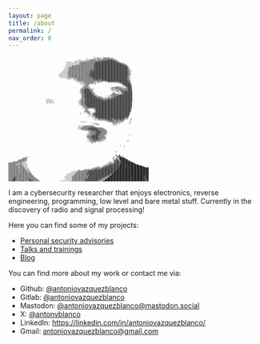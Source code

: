 ```yaml
---
layout: page
title: /about
permalink: /
nav_order: 0
---
```


<pre style="font-size:2px">
                                                                                                                                             ░░░              ░                                                                          
                                                                                                                                 ░           ░░░░░░▒░░▒░░░  ░░▒▒▒▒░▒▒▒▒░░░░░ ░░                                                          
                                                                                                                                  ░░░ ░   ░░░░░ ▒▒░░▒▒▒░▒░░░░▒▒▒▒▒▒▒▒▒▒▒▒▒▒▒▒▒░░░                                                      
                                                                                                                   ░░░░░░      ░░░░░░░░▒▒▒▒▒▒▒▒▒▒░░░▒▒▒▒▒▒▒▒▒▒▒▒▒▒▒▒▓▓▒▓▒▒▓▓▒▒▒▒▒▒░░░                                                  
                                                                                                              ░░░░░░░░░░░░░░░░░░░░▒░▒░▒▒▒▒▒▒▒▒▒▒▒▒▒▒▒▒▒▒▒▒▒▒▓▓▒▓▓▓▓▓▓▓▓▓▓▓▓▓▓▓▓▓▒▒▒▒▒░                                                   
                                                                                               ░░░░░░░ ░░░  ░░░░░░░░░░░░▒▒░▒▒▒▒▒▒▒▒▒▒▒▒▒▒▒▒▒▒▒▒▒▒▓▓▒▓▓▓▓▓▓▓▓▓▓▓▓▓▓▓▓▓▓▓▓▓▓▓▓▓▓▓▓▓▓▓▓▒▒▒▒░                                                
                                                                                                 ░░░░░░░░░░░░░░░░░░░░░▒▒▒▒▒▒▒▒▒▒▒▒▒▒▒▒▒▒▒▒▒▒▒▒▒▓▓▓▓▓▓▓▓▓▓▓▓▓▓▓▓▓▓▓▓▓▓▓▓▓▓▓▓▓▓▓▓▓▓▓▓▓▓▓▓▓▒▒▒▒░░░░                                       
                                                                                              ░  ░░░░░░░░░░░░░░░░░░░░░▒▒▒▒▒▒▒▒▒▒▒▒▒▒▒▒▒▒▒▒▒▒▒▒▒▓▓▓▓▓▓▓▓▓▓▓▓▓▓▓▓▓▓▓▓▓▓▓▓▓▓▓▓▓▓▓▓▓▓▓▓▓▓▓▓▓▓▓▓▒▒▒▒▒▒░ ░                                    
                                                                                               ░░░░░░░░░░░░░░░░░░▒▒▒▒░▒▒▒▒▒▒▒▒▒▒▒▒▒▒▒▒▒▒▒▒▒▒▒▒▓▓▓▓▓▓▓▓▓▓▓▓▓▓▓▓▓▓▓▓▓▓▓▓▓▓▓▓▓▓▓▓▓▓▓▓▓▓▓▓▓▓▓▓▓▓▓▓▓▒▒▒▒▒░                                    
                                                                                               ░░░░░░░░░░▒▒▒▒▒▒▒▒▒▒▒▒▒▒▒▒▒▒▒▒▒▒▒▒▒▒▒▒▒▒▒▒▒▒▒▒▒▓▓▓▓▓▓▓▓▓▓▓▓▓▓▓▓▓▓▓▓▓▓▓▓▓▓▓▓▓▓▓▓▓▓▓▓▓▓▓▓▓▓▓▓▓▓▓▓▓▓▓▓▓▓▒▒░                                  
                                                                                              ░░░░░░░░▒░▒▒▒▒▒▒▒▒▒▒▒▒▒▒▒▒▒▒▒▒▒▒▒▒▒▒▒▒▒▒▒▒▒▒▒▒▒▒▓▓▓▓▓▓▓▓▓▓▓▓▓▓▓▓▓▓▓▓▓▓▓▓▓▓▓▓▓▓▓▓▓▓▓▓▓▓▓▓▓▓▓▓▓▓▓▓▓▓▓▓▓▓▓▒░░                                 
                                                                                              ░░░░░▒▒▒▒▒▒▒▒▒▒▒▒▒▒▒▒▒▒▒▒▒▒▒▒▒▒▒▒▒▒▒▒▒▒▒▒▒▒▒▒▒▒▒▒▓▓▓▓▓▓▓▓▓▓▓▓▓▓▓▓▓▓▓▓▓▓▓▓▓▓▓▓▓▓▓▓▓▓▓▓▓▓▓▓▓▓▓▓▓▓▓▓▓▓▓▓▓▓▓▒▒░                                
                                                                                             ░░░░░░░▒▒▒▒▒▒▒▒▒▒▒▒▒▒▒▒▒▒▒▒▒▒▒▒▒▒▒▒▒▒▒▒▒▒▒▒▒▒▒▒▓▒▒▓▓▓▓▓▓▓▓▓▓▓▓▓▓▓▓▓▓▓▓▓▓▓▓▓▓▓▓▓▓▓▓▓▓▓▓▓▓▓▓▓▓▓▓▓▓▓▓▓▓▓▓▓▓▓▒▒░░                               
                                                                                           ░░░░░░░░░▒▒▒▒▒▒▒▒▒▒▒▒▒▒▒▒▒▒▒▒▒▒▒▒▒▒▒▒▒▒▒▒▒▒▒▒▒▓▒▒▓▒▓▓▓▓▓▓▓▓▓▓▓▓▓▓▓▓▓▓▓▓▓▓▓▓▓▓▓▓▓▓▓▓▓▓▓▓▓▓▓▓▓▓▓▓▓▓▓▓▓▓▓▓▓▓▓▓▒▒▒░░░                             
                                                                                          ░░░░░░░░░▒▒▒▒▒▒▒▒▒▒▒▒▒▒▒▒▒▒▒▒▒▒▒▒▒▒▒▒▒▒▒▒▒▒▒▒▒▓▓▒▒▓▓▓▓▓▓▓▓▓▓▓▓▓▓▓▓▓▓▓▓▓▓▓▓▓▓▓▓▓▓▓▓▓▓▓▓▓▓▓▓▓▓▓▓▓▓▓▓▓▓▓▓▓▓▓▓▓▓▒▒▒░░░░                            
                                                                                        ░░░░░░░░░░░▒▒▒▒▒▒▒▒▒▒▒▒▒▒▒▒▒▒▒▒▒▒▒▒▒▒▒▒▒▒▒▒▒▒▒▒▒▓▓▓▓▓▓▓▓▓▓▓▓▓▓▓▓▓▓▓▓▓▓▓▓▓▓▓▓▓▓▓▓▓▓▓▓▓▓▓▓▓▓▓▓▓▓▓▓▓▓▓▓▓▓▓▓▓▓▓▓▓▓▒▒▒▒░ ░                      
                                                                                      ░░░░░░░░░░░░▒▒▒▒▒▒▒▒▒▒▒▒▒▒▒▒▒▒▒▒▒▒▒▒▒▒▒▒▒▒▒▒▓▒▒▒▒▒▓▓▓▓▓▓▓▓▓▓▓▓▓▓▓▓▓▓▓▓▓▓▓▓▓▓▓▓▓▓▓▓▓▓▓▓▓▓▓▓▓▓▓▓▓▓▓▓▓▓▓▓▓▓▓▓▓▓▓▓▓▓▒▒▒░░                          
                                                                                    ░░░░░░░░░░░░░░▒▒▒▒▒▒▒▒▒▒▒▒▒▒▒▒▒▒▒▒▒▒▒▒▒▒▒▒▒▒▒▒▒▒▒▒▒▓▓▓▓▓▓▓▓▓▓▓▓▓▓▓▓▓▓▓▓▓▓▓▓▓▓▓▓▓▓▓▓▓▓▓▓▓▓▓▓▓▓▓▓▓▓▓▓▓▓▓▓▓▓▓▓▓▓▓▓▓▓▓▒▒▒▒▒░                             
                                                                                   ░░░░░░░░░░░░░░░░▒▒▒▒▒▒▒▒▒▒▒▒▒▒▒▒▒▒▒▒▒▒▒▒▒▒▒▒▒▒▒▒▒▒▓▒▓▓▓▓▓▓▓▓▓▓▓▓▓▓▓▓▓▓▓▓▓▓▓▓▓▓▓▓▓▓▓▓▓▓▓▓▓▓▓▓▓▓▓▓▓▓▓▓▓▓▓▓▓▓▓▓▓▓▓▓▓▓▓▒▒▒▒░                              
                                                                                    ░░░░░░░░░░░░░░░▒▒▒▒▒▒▒▒▒▒▒▒▒▒▒▒▒▒▒▒▒▒▒▒▒▒▒▒▒▒▒▒▒▒▒▒▓▒▓▓▓▓▓▓▓▓▓▓▓▓▓▓▓▓▓▓▓▓▓▓▓▓▓▓▓▓▓▓▓▓▓▓▓▓▓▓▓▓▓▓▓▓▓▓▓▓▓▓▓▓▓▓▓▓▓▓▓▓▓▒▒░░░                          
                                                                                    ░░░░░░░░░░░░░░░░▒▒▒▒▒▒▒▒▒▒▒▒▒▒▒▒▒▒▒▒▒▒▒▒▒▒▒▒▒▒▒▒▒▒▒▓▒▒▓▓▓▓▓▓▓▓▓▓▓▓▓▓▓▓▓▓▓▓▓▓▓▓▓▓▓▓▓▓▓▓▓▓▓▓▓▓▓▓▓▓▓▓▓▓▓▓▓▓▓▓▓▓▓▓▓▓▓▓▒▒▒░░                          
                                                                                       ░░ ░░ ░░░░░▒▒░░░░▒░░▒░░▒▒▒▒▒▒▒▒▒▒▒▒▒▒▒▒▒▒▒▒▒▒▒▒▒▒▓▒▒▒▓▓▓▓▓▓▓▓▓▓▓▓▓▓▓▓▓▓▓▓▓▓▓▓▓▓▓▓▓▓▓▓▓▓▓▓▓▓▓▓▓▓▓▓▓▓▓▓▓▓▓▓▓▓▓▓▓▒▒▒░░░                           
                                                                                                 ░░░░░▒ ░  ░░▒▒░░▒▒▒▒▒▒▒▒▒▒▒▒▒▒▒▒▒▒▒▒▒▒▒▒▒▒▒▒▓▓▒▓▓▓▓▓▓▓▓▒▓▓▒▓▓▓▓▓▓▓▓▓▓▓▓▓▓▓▓▓▓▓▓▓▓▓▓▓▓▓▓▓▓▓▓▓▓▓▓▓▓▓▓▓▒▒▒▒░                             
                                                                                                     ░░     ░░░ ░▒▒▒▒▒▒▒▒▒▒▒▒▒▒▒▒▒▒▒▒▒▒▒▒▒▒▒▒▓▒▒▓▒▓▒▓▒▒▓▒▒▓▒▓▓▓▓▓▓▓▓▓▓▓▓▓▓▓▓▓▓▓▓▓▓▓▓▓▓▓▓▓▓▓▓▓▓▓▓▓▓▓▓▓▓▒▒▒▒                            
                                                                                                             ░  ░░▒▒░░▒▒▒▒░▒▒▒▒▒▒▒▒▒▒▒▒▒▒▒▒▒▒▒▒▒▒▒▒▒▒▒▒▒▒▒▒▒▒▒▒▒▒▒▓▒▓▓▓▓▓▓▓▓▓▓▓▓▓▓▓▓▓▓▓▓▓▓▓▓▓▓▓▓▓▓▓▓▓▓▓▒▒▒░                           
                                                                                                                  ░░░░░▒░░▒░▒▒▒▒▒▒▒▒▒▒▒▒▒▒▒▒▒▒▒░▒  ▒▒▒░░▒░░▒     ░ ░░▒▒▒▒▒▒▒▒▒▒▒▒▒▒▒▒▒▒▒▓▓▓▓▓▓▓▓▓▓▓▓▓▓▓▓▒▒▒░                             
                                                                                                                      ░░░░░░░▒░▒▒▒▒▒▒▒▒▒▒▒▒▒▒▒░░▒  ░▒  ░                ░        ░ ░ ░░░▒▒▒▒▓▓▓▓▓▓▓▓▓▓▓▓▓▒▒░                           
                                                                                                                       ░░░░░░▒░▒▒▒▒▒▒▒░░░░░░░░  ▒                                         ░░░▒▓▓▓▓▓▓▓▓▓▓▓▓▒▒░                            
                                                                                                                           ░░░░░▒▒▒▒▒░░         ░                                             ▒▒▓▓▓▓▓▓▓▓▓▓▓▒░                         
                                                                                                                            ░░▒░▒▒▒▒░░                                                      ░   ░▒▒▓▓▓▓▓▓▓▓▓▒                         
                                                                                                                          ░░░▒▒▒▒▒▒▒▒░░░                                     ░░░░░▒▒▒▒▒▒░░░░░░ ░░ ░░▒▓▓▓▓▓▓▓▒                        
                                                                                                                         ░░░▒▒▒▒▒▒▒▒▒▒░░░                               ░░░▒▒▒▒▒▒▒▒▒▒▒▒▒▒▒▒▒▒░░░░░░░▒▒▓▓▓▓▓▓▓                        
                                                                                                                       ░░▒▒▒▒▒▒▓▓▓▓▓▒▒▒▒▒░░░░░░                           ░░░░░░░░▒▒▒▒▒▒▒▒▒▒▒▒▒▒▒▒▒▒▒▒▓▓▓▓▓▓▓                         
                                                                                                                       ░▒▒▒▒▒▒▓▓▓▓▓▓▓▓▒▒▒▒▒▒░                            ░░░▒▒▒▒░░░░░░▒▒▒▒▒▒▒▒▒▒▒▒▒▒▒▒▒▓▓▓▓▓▓                         
                                                                                                                      ░░▒▒▒▒▒▓▓▓▓▓▓▓▓▓▓▓▒▒▒░░                                    ░▒▒▒▒▒  ▒▒▒▓▓▒▒▓▒▒▒▒▓▒▓▓▓▓▓▓░                           
                                                                                                                      ░░▒▒▒▒▒▓▓▓▓▓▓▓▓▓▓▓▓▒▒▒░░░                               ▒       ▒▒░ ░▒▒▒▓▓▓▓▓▓▓▓▓▓▓▓▓▓▓▒                           
                                                                                                                       ░░▒▒▒▒▒▓▓▓▓▓▓▓▓▓▓▓▓▒▒▒▒░░                             ░▒▒▒░      ░░░░▒▒▒▒▓▓▓▓▓▓▓▓▓▓▓▓▓▒                           
                                                                                                                        ░▒▒▒▒▒▓▓▓▓▓▓▓▓▓▓▓▓▓▒▒▒▒░░                           ▒▒▒▒▒▒▒░▒▒▒    ▒▒▒▒▓▓▓▓▓▓▓▓▓▓▓▓▓▓▒                           
                                                                                                                        ░░▒▒▒▒▒▓▓▓▓▓▓▓▓▓▓▓▓▓▓▒▒▒░░░░                     ░▒▒▒▒▒▒▒▒▒▒▒▒▒▒▓▓▓▒▓▓▓▓▓▓▓▓▓▓▓▓▓▓▓▓▓▒                           
                                                                                                                         ░▒▒▒▒▓▓▓▓▓▓▓▓▓▓▓▓▓▓▓▓▒▒▒▒▒░░░             ░ ░░░░░▒▒▒▒▒▒▒▓▒▒▒▓▓▓▓▓▓▓▓▓▓▓▓▓▓▓▓▓▓▓▓▓▓▓▓▒                           
                                                                                                                        ░░▒▒▒▒▓▓▓▓▓▓▓▓▓▓▓▓▓▓▓▓▓▓▓▒▒▒▒▒▒▒▒▒░     ░░ ░ ░░░░░░▒▒▒▒▒▒▒▓▓▓▓▓▓▓▓▓▓▓▓▓▓▓▓▓▓▓▓▓▓▓▓▓▓▓▒                           
                                                                                                                        ░░▒▒▒▒▒▓▓▓▓▓▓▓▓▓▓▓▓▓▓▓▓▓▓▓▓▒▒▒▒▒▒▒▒▒▒░░░░░░░░▒▒▒▒▒▒▒▒▒▒▓▓▓▓▓▓▓▓▓▓▓▓▓▓▓▓▓▓▓▓▓▓▓▓▓▓▓▓▓▓▒                           
                                                              ░░  ░░   ░                                               ░░░▒▒▒▒▒▒▓▓▓▓▓▓▓▓▓▓▓▓▓▓▓▓▓▓▓▓▓▓▓▓▒▒▒▒▒▒▒▒▒▒▒▒▒▒▒▒▒▒▒▒▓▓▓▓▓▓▓▓▓▓▓▓▓▓▓▓▓▓▓▓▓▓▓▓▓▓▓▓▓▓▓▓▓▒                           
                                                               ░░░░░░░░░░░                                           ░░░▒▒▒▒▒▒▒▓▓▓▓▓▓▓▓▓▓▓▓▓▓▓▓▓▓▓▓▓▓▓▓▓▓▓▓▓▒▒▒▒▒▒▓▒▓▓▓▓▓▓▓▓▓▓▓▓▓▓▓▓▓▓▓▓▓▓▓▓▓▓▓▓▓▓▓▓▓▓▓▓▓▓▓▓▓▒                           
                                                               ░░░░░░░░░░░                                           ░░░▒▒▒▒▒▒▒▒▓▓▓▓▓▓▓▓▓▓▓▓▓▓▓▓▓▓▓▓▓▓▓▓▓▓▓▓▓▓▓▓▓▒▓▒▓▓▓▓▓▓▓▓▓▓▓▓▓▓▓▓▓▓▓▓▓▓▓▓▓▓▓▓▓▓▓▓▓▓▓▓▓▓▓▓▓░░                          
                                                              ░░░░░░░░░░░░░░                                       ░░░░▒▒▒▒▒▒▒▓▓▓▓▓▓▓▓▓▓▓▓▓▓▓▓▓▓▓▓▓▓▓▓▓▓▓▓▓▓▓▓▓▓▓▓▓▓▓▓▓▓▓▓▓▓▓▓▓▓▓▓▓▓▓▓▓▓▓▓▓▓▓▓▓▓▓▓▓▓▓▓▓▓▓▓▓▓▓░░                          
                                                               ░░░ ░░░░ ░ ░░                                        ░░░░▒▒▒▒▒▒▒▓▓▓▓▓▓▓▓▓▓▓▓▓▓▓▓▓▓▓▓▓▓▓▓▓▓▓▓▓▓▓▓▓▓▓▓▓▓▓▓▓▓▓▓▓▓▓▓▓▓▓▓▓▓▓▓▓▓▓▓▓▓▓▓▓▓▓▓▓▓▓▓▓▓▓▓▓▓                            
                                                               ░           ░                                         ░░░▒▒▒▒▒▒▒▒▓▓▓▓▓▓▓▓▓▓▓▓▓▓▓▓▓▓▓▓▓▓▓▓▓▓▓▓▓▓▓▓▓▓▓▓▓▓▓▓▓▓▓▓▓▓▓▓▓▓▓▓▓▓▓▓▓▓▓▓▓▓▓▓▓▓▓▓▓▓▓▓▓▓▓▓▓░                           
                                                                                                                      ░░░▒▒▒▒▒▒▒▓▓▓▓▓▓▓▓▓▓▓▓▓▓▓▓▓▓▓▓▓▓▓▓▓▓▓▓▓▓▓▓▓▓▓▓▓▓▓▓▓▓▓▓▓▓▓▓▓▓▓▓▓▓▓▓▓▓▓▓▓▓▓▓▓▓▓▓▓▓▓▓▓▓▓▓▓                          
                                                                                                                        ░░░░▒▒▒▒▒▒▓▓▓▓▓▓▓▓▓▓▓▓▓▓▓▓▓▓▓▓▓▓▓▓▓▓▓▓▓▓▓▓▓▓▓▓▓▓▓▓▓▓▓▓▓▓▓▓▓▓▓▓▓▓▓▓▓▓▓▓▓▓▓▓▓▓▓▓▓▓▓▓▓▓▓░                         
                                                                                                                           ░░▒▒▒▒▒▒▒▓▓▓▓▓▓▓▓▓▓▓▓▓▓▓▓▓▓▓▓▓▓▓▓▓▓▓▓▓▓▓▓▓▓▓▓▓▓▓▓▓▓▓▓▓▓▓▓▓▓▓▓▓▓▓▓▓▓▓▓▓▓▓▓▓▓▓▓▓▓▓▓▒                            
                                                                                                                           ░░░░▒▒▒▒▒▒▒▒▒▒▒▒▒▒▒▒▓▓▓▓▓▓▓▓▓▓▓▓▓▓▓▓▓▓▓▓▓▓▓▓▓▓▓▓▓▓▓▓▓▓▓▓▓▓▓▓▓▓▓▓▓▓▓▓▓▓▓▓▓▓▓▓▓▓▓▓▓▒   ░                       
                                                                                                                             ░░░░▒▒▒▒        ░▒▒▒▓▓▓▓▓▓▓▓▓▓▓▓▓▓▓▓▓▓▓▓▓▓▓▓▓▓▓▓▓▓▓▓▓▓▓▓▓▓▓▓▓▓▓▓▓▓▓▓▓▓▓▓▓▓▓▓▓▓▒░                            
                                                                                                                              ░░▒▒▒░           ░▒▒▓▓▓▓▓▓▓▓▓▓▓▓▓▓▓▓▓▓▓▓▓▓▓▓▓▓▓▓▓▓▓▓▓▓▓▓▓▓▓▓▓▓▓▓▓▓▓▓▓▓▓▓▓▓▓▓▓▒                             
                                                                                                                              ░▒▒▒▒▒▒          ░▒▒▓▓▓▓▓▓▓▓▓▓▓▓▓▓▓▓▓▓▓▓▓▓▓▓▓▓▓▓▓▓▓▓▓▓▓▓▓▓▓▓▓▓▓▓▓▓▓▓▓▓▓▓▓▓▓▓▓▒                             
                                                                                                                             ░▒░▒░▒▒▒▒▒▒      ░░▒▒▓▓▓▓▓▓▓▓▓▓▓▓▓▓▓▓▓▓▓▓▓▓▓▓▓▓▓▓▓▓▓▓▓▓▓▓▓▓▓▓▓▓▓▓▓▓▓▓▓▓▓▓▓▓▓▓▒                              
                                                                                                                        ░         ░▒▒▒░░░░░ ░▒▒▒▓▓▓▓▓▓▓▓▓▓▓▓▓▓▓▓▓▓▓▓▓▓▓▓▓▓▓▓▓▓▓▓▓▓▓▓▓▓▓▓▓▓▓▓▓▓▓▓▓▓▓▓▓▓▓▓▓▒░                              
                                                                                                                        ▒          ░░▒▒░ ░░▒▒▒▓▓▓▓▓▓▓▓▓▓▓▓▓▓▓▓▓▓▓▓▓▓▓▓▓▓▓▓▓▓▓▓▓▓▓▓▓▓▓▓▓▓▓▓▓▓▓▓▓▓▓▓▓▓▓▓▓▓▓▒                               
                                                                                                                                      ░▒░  ▒▒▒▒▓▓▓▓▓▓▓▓▓▓▓▓▓▓▓▓▓▓▓▓▓▓▓▓▓▓▓▓▓▓▓▓▓▓▓▓▓▓▓▓▓▓▓▓▓▓▓▓▓▓▓▓▓▓▓▓▓▒░                               
                                                                                                                                    ░ ░░ ░  ▒▒▒▒▓▓▓▓▓▓▓▓▓▓▓▓▓▓▓▓▓▓▓▓▓▓▓▓▓▓▓▓▓▓▓▓▓▓▓▓▓▓▓▓▓▓▓▓▓▓▓▓▓▓▓▓▓▓▓▒░                                
                                                                                                                                    ░     ░░▒ ░▒▒▓▓▓▓▓▓▓▓▓▓▓▓▓▓▓▓▓▓▓▒▓▓▓▓▓▓▓▓▓▓▓▓▓▓▓▓▓▓▓▓▓▓▓▓▓▓▓▓▓▓▒▓▓▒▒                                 
                                                                                                                                           ░  ░░░▒▒▒▓▓▓▓▓▓▓▓▓▓▓▓▓▓▓▓▓▓▓▓▓▓▓▒▓▓▓▓▓▓▓▓▓▓▓▓▓▓▓▓▓▓▓▓▓▒▒▒▒▒▒                                  
                                                                                                                                            ░░ ▒░░░░▒▒▒▒▒▒▒▓▒▒▒▒▓▒▓▓▓▓▓▓▓▓▓▓▒▒▒▒▓▓▓▓▒▓▓▒▓▓▓▒▓▓▒▒▒▒▒░░▒     ░▒                            
                                                                                                                                               ░░░░ ░▒░▒░▒▒░░▒▒▒▒▒▒▒▒▒▒▓▓▓▓▒▒▒▓▒▒▒▒▓▓▒▒▒▒▓▓▒▒▒▓▒░ ░  ░     ▓                             
                                                                                                                                                 ░       ░ ░   ░░ ░▒▒▒▒▒▒▒▒▓▒▒▓▒ ▒▒▒▒▒▒░▒▒▒▒░▒▒▒                                         
                                                                                                                       ░░░░░░░░░░░                                   ░░▒▒▒░▒▒▒▓▒░▒▒▒▒▒▒▒░▒░▒░ ░         ░ ▓                              
                                                                                                                           ░            ░ ░ ░░░  ░                          ░░▒▒▒▒░▒▒ ░ ▒  ░░           ░                                
                                                                                                                                            ░░░ ▒▒▒▒░░░                     ░░ ░▒▒░░░░ ░                 ▒                              
                                                                                                                                                   ░░░░░                      ▒░ ░░ ░   ░                                                
                                                                                                                    ░░░ ░ ░░░▒▒░▒▒▒▒▒▒▒▒▒▒▒▒▒░                                 ░   ░                                                     
                                                                                                                    ░░░░░░▒░▒▒▒▒▒▒▒▒▒▒▒▒▒▒▒▒▒▒▒▒░░░  ░                                                                                   
                                                                                                                  ░░░░░▒░░▒▒▒▒▒▒▒▒▒▒▒▒▓▓▓▓▓▓▓▓▓▓▓▒▒▒▒▒▒▒▒▒▒▒░░                                                                           
                                                                                                                    ░░░░▒▒▒▒▒▒▒▒▒▒▒▒▓▓▓▓▓▓▓▓▓▓▓▓▓▓▓▒▓▒▒▒▒▒▒▒▒▒▒░░                                                                        
                                                                                                                         ░░▒░▒▒▒▒▒▒▒▒▒▒▒▓▒▓▓▓▓▓▓▓▓▓▓▓▓▒▒▒▒▓▒▒▒▒▒▒▒░                                                                      
                                                                                                                                  ░░░░▒▒▒▒▒▒▒▓▒▓▓▓▓▓▓▓▓▓▒▒▒▒▒▒▒▒▒▒░░░                                                                    
                                                                                                                                    ░░░░▒▒▒▒▒▒▒▒▒▒▓▓▓▓▓▓▓▓▓▒▒▒▒▒▒▒▒░░                                                                    
                                                                                                                                    ░░░▒▒▒▒▒▒▒▒▒▓▒▓▓▓▓▓▒▓▒▒▒▒▒▒▒▒▒▒░░     ░                                                              
                                                                                                                                   ▒ ▒░▒▒▒▒▒▒▒▒▒▓▓▓▓▓▓▓▒▒▒▒▒▒▒▒▒▒▒░░░                                                                    
                                                                                                                                   ░░▒░▒░▒▒▒▒▓▓▒▒▓▓▓▓▒▓▓▒▒▒▒▒▒▒▒░░ ░                                     ▒                               
                                                                                                                                 ░▒▒▒▒▒▒▒▓▒▓▓▓▓▓▓▓▓▓▓▒▒▒▒▒▒▒▒▒▒░░░ ░                                                                     
                                                                                                                                 ░░▒▒▒▒▒▒▓▓▓▓▓▓▓▓▓▓▓▓▒▒▒▒▒▒▒▒▒▒▒▒░                                                                       
                                                                                                                                   ▒▒▒▒▒▒▒▒▓▓▓▓▓▓▓▓▓▓▒▓▒▒▒▒▒▒▒▒▒▒▒                                                                       
                                                                                                                                     ░▒▒▒▒▒▓▒▓▓▓▒▓▓▓▓▒▒▒▒▒▒░░░░▒░░                                                                       
                                                                                                                                   ░░ ░▒▒▒▒▒▒▓▓▒▓▒▒▓▒▒▓▒▒▒▒▒▒▒ ░ ░                                                                       
                                                                                                                                    ░░ ▒░▒▒▒▒▒▒▓▒▒▒▒░▒▒░░ ░░░ ░░                                      ▓                                  
                                                                                                                                 ░   ░ ░░░▒░▒░░▒▒░   ░ ▒░░                                                                               
                                                                                                                                        ░░ ▒    ░                                                                                        
                                                                                                                                           ░░                                                                                            
                                                                                                                                                                                          ░                                              
                                                                                                                                                                                          ░     ▒                                        

                                                                                                                                                                                               ░                                         


                                                                                                                                                                                  ░ ░                                                    
                                                                                                                                                                                  ▒                                                      


                                                                                                                                                                                  ▒▒    ▓  ░                                             
                                   ░                                                                                                                                              ░▒▒▒ ▒▓▒   ▒                                           
                               ▒░                                                                                                                                              ░  ▒  ▓▓▓▓▓▓▓░░                                           
                         ▒▒▒▒▒▒                                                                                                                                           ░  ░▓▒  ░░▒░ ░████████▒                                        
                      ▒▒▒▒▒▒▒▒▒                                                                                                                                              ░░░  ▒▒▓▒ ░▓██████████▒                                     
                 ▒▒▒▒▒▒▒▒▒▒▒▒▒                                                                                                                                               ░░▒▒▒▒▓▓▒▓▒ ▓████████████▒                                  
               ▒▒▒▒▒▒▒▒▒▒░▒░░▒                                                                                                                                                ░▒▒▓▒▓▓▓▓▓░▒▓█████████████▒▒                               
       ▒▒▒▒▒▒▒▒▒▒▒▒▒▒▒▒░▒░▒░░░                                                                                                                                          ▒░▒   ▒▒▓▓▒▒▓▓▓▓▓▒▓█████████████████▒                            
▒▒▒▒▒▒▒▒▒▒▒▒▒▒▒▒▒░░▒▒▒░░░░░░░░                                                                                                                                        ░░▒░▒░▒░░▒▒▓▓▓▓▓▓▓▓▒▓█████████████████████▒                        
▒▒▒▒▒▒▒▒▒▒▒▒▒░░▒▒░░▒▒▒░░░░░░░░░                                                                                                                                     ▒▒░▒▒▒▒▒▒▒▓▓▓▓▓▓▓▓▓▓▒▓█████████▓██████████████▒▒                     
▒▒▒▒▒▒▒▒▒▒▒▒▒░░▒▒░▒▒░▒▒▒░░░░░░▒                                                                                                                                ░ ▒░▒▒ ░▓▓▓▓▒▓▒▓▓▓▓▓▓▓▓▓▓▓██████████▓███████████████████▒▒                
▒▒▒▒▒▒▒▒▒▒▒▒▒▒▒▒▒░▒▒▒▒▒▒░░░░░░░░                                                                                                                    ░        ░░▒░▒▒▓▒▓▒▓▓▓▓▓▓▓▓▓▓▓▓▓▓▓▓▒███████████▓█████████████████████████▒           
▒▒▒▒▒▒▒▒▒▒▒▒▒▒▒▒▒░▒▒▒▒▒▒▒░░░░░░░                                                                                                                 ░ ░▒ ▒░   ░▒▒▒▓▒▒▓▓▓▓▓▒▓▓▓▓▓▒▓▓▓▓▓▓▓▓▓▓███████████▓█████████████████████████████▒▒      
▒▒▒▒▒▒▒▒▒▒▒▒▒▒▒▒▒░▒▒▒▒▒▒▒▒▒▒░░░░░                                                                                               ░ ░    ░    ░▒░░▒▒▒▒▒▒▒▒▒░▒▒▒▓▓▒▓▓▓▓▓▓▓▓▓▓▓▓▓▓▓▓▓▓▓▓▓▓▓██████████████████████████████████████████████████
▒▒▒▒▒▒▒▒▒▒▒▒▒▒▒▒▒▒▒▒▒▒▒▒▒▒▒▒░░░░▒░                                                                                                ░  ▒ ░ ░░▒▒▒▒▒▒▓▒▒▒▒▓▒▒▒▓▓▓▓▓▓▓▓▓▓▓▓▓▓▓▓▓▓▓▓▓▓▓▓▓▓▓▓███████████████████████████████████████████████████
▒▒▒▒▒▒▒▒▒▒▒▒▒▒▒▒▒▒░▒▒▒▒▒▒▒▒▒▒░░▒░▒░                                                                               ░ ░░░   ░  ▒▒▒▒▒▒▒▒▒░▒▒▓▒▒▒▓▓▓▓▓▓▒▓▓▓▓▓▓▓▓▓▓▓▓▓▓▓▓▓▓▓▓▓▓▓▓▓▓▓▓▓▓▓▓█████████████████████████████████████████████████████
▒▒▒▒▒▒▒▒▒▒▒▒▒▒▒▒▒▒▒░▒▒▒▒▒▒▒▒▒▒▒░▒░▒░                                                                    ░    ░░░░░░▒▒▒▒▒▒░▒▒▒▒▒▒▒▒▒▒▓▓▓▓▓▓▓▓▓▒▓▓▓▓▓▓▓▓▓▓▓▓▓▓▓▓▓▓▓▓▓▓▓▓▓▓▓▓▓▓▓▓▓▓▓▓███████████████████████████████████████████████████████
▒▒▒▒▒▒▒▒▒▒▒▒▒▒▒▒▒▒▒░▒▒▒▒▒▒▒▒▒▒▒▒░░▒▒░                                                                    ░░░░░░░░░▒▒▒▒▒▒▒▒▒▒▒▒▒▒▒▒▒▓▒▓▓▓▓▓▓▓▓▓▓▓▓▓▓▓▓▓▓▓▓▓▓▓▓▓▓▓▓▓▓▓▓▓▓▓▓▓▓▓▓▓▓▓▓████████████████████████████████████████████████████████
▒▒▒▒▒▒▒▒▒▒▒▒▒▒▒▒▒▒▒▒▒▒▒▒▒▒▒▒▒▒▒▒▒▒▒▒▒░                                                                ░░░░░░░░░░▒▒▒▒▒▒▒▒▒▒▒▒▒▒▒▒▒▒▒▓▓▓▓▓▓▓▓▓▓▓▓▓▓▓▓▓▓▓▓▓▓▓▓▓▓▓▓▓▓▓▓▓▓▓▓▓▓▓▓▓▓▒▓██████████████████████████████████████████████████████████
▒▒▒▒▒▒▒▒▒▒▒▒▒▒▒▒▒▒▒▒▒▒▒▒▒▒▒▒▒▒▒▒▒▒▒▒▒▒▒                                                          ░░░░░░░░░░░░░▒▒▒▒▒▒▒▒▒▒▒▒▒▒▒▒▒▒▒▒▒▓▒▓▓▓▓▓▓▓▓▓▓▓▓▓▓▓▓▓▓▓▓▓▓▓▓▓▓▓▓▓▓▓▓▓▓▓▓▓▒▒▓████████████████████████████████████████████████████████████
▒▒▒▒▒▒▒▒▒▒▒▒▒▒▒▒▒▒▒▒▒▒▒▒▒▒▒▒▒▒▒▒▒▒▒▒▒▒▒▒                                                         ░░░░░░░░░░░░▒▒▒▒▒▒▒▒▒▒▒▒▒▒▒▒▒▒▒▒▒▓▓▒▒▓▓▓▓▓▓▓▓▓▓▓▓▓▓▓▓▓▓▓▓▓▓▓▓▓▓▓▓▓▓▓▓▓▒▒░▒▓█████████████████████████████████████████████████████▓███████
▒▒▒▒▒▒▒▒▒▒▒▒▒▒▒▒▒▒▒▒▒▒▒▒▒▒▒▒▒▒▒▒▒▒▒▒▒▒▒▒▒▒                                                     ░░░░░░░░░░░░▒▒▒▒▒▒▒▒▒▒▒▒▒▒▒▒▒▒▒▒▒▒▒▒▒▒▓▓▓▓▓▓▓▓▓▓▓▓▓▓▓▓▓▓▓▓▓▓▓▓▓▓▓▓▓▓▒▒▒▒▒▓▓███████████████████████████████████████████████████████▓▓█▓████
▒▒▒▒▒▒▒▒▒▒▓▓▒▒▒▒▒▒▒▒▒▒▒▒▒▒▒▒▒▒▒▒▒▒▒▒▒▒▒▒▒▒▒                                                  ░░░░░░░░░░░░░▒▒▒▒▒▒▒▒▒▒▒▒▒▒▒▒▒▒▒▒▒▒▒▒▒▒▓▓▓▓▓▓▓▓▓▓▓▓▓▓▓▓▓▓▓▓▓▓▓▓▓▓▓▓▒▒▒▒▒░▒▓█████████████████████████████████████▓███████████████████▓▓▓▓████
▒▒▒▒▒▒▒▒▒▓▓▓▒▒▒▒▒▒▒▒▒▒▒▒▒▒▒▒▒▒▒▒▒▒▒▒▒▒▒▒▒▒▒▒▒░                                                ░░░░░░░░░░░▒▒▒▒▒▒▒▒▒▒▒▒▒▒▒▒▒▒▒▒▒▒▒▒▒▒▒▓▓▓▓▓▓▓▓▓▓▓▓▓▓▓▓▓▓▓▓▓▓▓▓▒▒▒▒▒░░░▓███████████████████████████████████████████████████████████▓▓▓▓▓▓███
▒▒▒▒▒▒▒▓▓▓▓▓▒▒▒▒▒▒▒▒▒▒▒▒▒▒▒▒▒▒▒▒▒▒▓▓▒▒▒▒▒▒▒▒▒▒▒▒                                              ░░░░░░░░░░░░▒▒▒▒▒▒▒▒▒▒▒▒▒▒▒▒▒▒▒▒▒▓▓▓▓▓▓▓▓▓▓▓▓▓▓▓▓▓▓▓▓▓▓▓▓▓▓▓▒▒▒▒▒░░▒▓████████████████████████████████████████▓▓████████████████████▓▓▓▓▓███
▒▒▒▒▒▒▒▓▓▓▓▓▒▒▒▒▒▒▒▒▒▒▒▒▒▒▒▒▒▒▒▒▒▒▓▓▓▓▒▒▒▒▒▒▒▒▒▒▒▒                                       ░   ░░░░░░░░░░░░░▒▒▒▒▒▒▒▒▒▒▒▒▒▒▒▒▒▒▒▒▒▒▒▓▓▓▓▓▓▓▓▓▓▓▓▓▓▓▓▓▓▓▓▓▒▒▒▒▒▒▒░░▒▓██████████████████████████████████████████▓█████████████████████▓▓▓▓▓▓▓█
▒▒▒▒▒▓▓▓▓▓▓▓▒▒▒▒▒▒▒▒▒▒▓▓▒▒▒▒▒▒▒▒▒▒▒▓▓▓▓▓▓▒▒▒▒▒▒▒▒▒▒▒░                                ░░░░░░░░░░░░░░░░░░░▒▒▒▒▒▒▒▒▒▒▒▒▒▒▒▒▒▒▒▒▒▒▓▓▓▓▓▓▓▓▓▓▓▓▓▓▓▓▓▓▓▓▓▓▒▒▒▒▒▒░░▒▓████████████████████████████████████████████████████████████████████▓▓▓▓▓▓█
</pre>

I am a cybersecurity researcher that enjoys electronics, reverse engineering, programming, low level and bare metal stuff.
Currently in the discovery of radio and signal processing!

Here you can find some of my projects:
* [Personal security advisories](https://github.com/antoniovazquezblanco/advisories)
* [Talks and trainings](https://github.com/antoniovazquezblanco/talks)
* [Blog](https://antoniovazquezblanco.github.io/blog/)

You can find more about my work or contact me via:
* Github: [@antoniovazquezblanco](https://github.com/antoniovazquezblanco/)
* Gitlab: [@antoniovazquezblanco](https://gitlab.com/antoniovazquezblanco/)
* Mastodon: [@antoniovazquezblanco@mastodon.social](https://mastodon.social/@antoniovazquezblanco)
* X: [@antonvblanco](https://x.com/antonvblanco)
* LinkedIn: <https://linkedin.com/in/antoniovazquezblanco/>
* Gmail: <antoniovazquezblanco@gmail.com>
